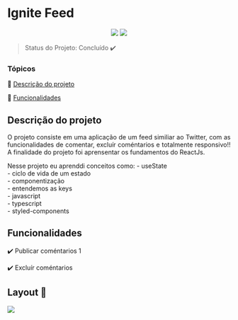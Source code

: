 <h1>Ignite Feed</h1> 

<p align="center">
  <img src="https://img.shields.io/static/v1?label=react&message=framework&color=blue&style=for-the-badge&logo=REACT"/>
   <img src="http://img.shields.io/static/v1?label=STATUS&message=CONCLUIDO&color=GREEN&style=for-the-badge"/>
</p>

> Status do Projeto: Concluído :heavy_check_mark:
### Tópicos 

:small_blue_diamond: [Descrição do projeto](#descrição-do-projeto)

:small_blue_diamond: [Funcionalidades](#funcionalidades)

## Descrição do projeto 

<p align="justify">
  O projeto consiste em uma aplicação de um feed similiar ao Twitter, com as funcionalidades de comentar, excluír coméntarios e totalmente responsivo!!
A finalidade do projeto foi aprensentar os fundamentos do ReactJs.
</p>
<p align="justify">
 Nesse projeto eu aprenddi conceitos como:
- useState <br>
- ciclo de vida de um estado <br>
- componentização <br>
- entendemos as keys <br>
- javascript <br>
- typescript <br>
- styled-components <br>
</p>

## Funcionalidades

:heavy_check_mark: Publicar coméntarios 1  

:heavy_check_mark: Excluír coméntarios

## Layout :dash:

<img src="https://user-images.githubusercontent.com/102324315/194551103-11adeaea-a0e0-4a42-8c78-da4fd9f912f9.svg" />
